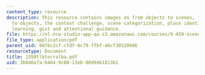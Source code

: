 ```yaml
---
content_type: resource
description: This resource contains images on from objects to scenes, from scenes
  to objects, the context challenge, scene categorization, place identification, supervised
  learning, gist and attentional guidance.
file: https://ol-ocw-studio-app-qa.s3.amazonaws.com/courses/9-459-scene-understanding-symposium-spring-2006/3b646e7a64649c8013eb00d9db1813b1_1350tlktorralba.pdf
file_type: application/pdf
parent_uid: 9d76c2cf-cfdf-0c79-ffbf-46cf305209d6
resourcetype: Document
title: 1350tlktorralba.pdf
uid: 3b646e7a-6464-9c80-13eb-00d9db1813b1
---
```

